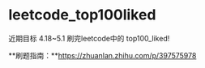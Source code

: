 # leetcode_top100liked

近期目标 4.18~5.1 刷完leetcode中的 top100_liked!

**刷题指南：**https://zhuanlan.zhihu.com/p/397575978

